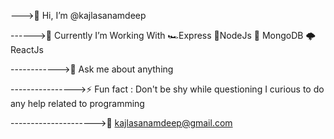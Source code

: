 
--->👋 Hi, I’m @kajlasanamdeep
 
------>👀 Currently I’m Working With
      🏎Express
       🧩NodeJs
       🍃 MongoDB
        🌩 ReactJs

------------>💬 Ask me about anything 

---------------->⚡ Fun fact :
          Don't be shy while questioning 
          I curious to do any help related to programming

--------------------->📧 kajlasanamdeep@gmail.com
        
